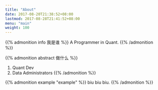 ```yaml
---
title: "About"
date: 2017-08-20T21:38:52+08:00
lastmod: 2017-08-28T21:41:52+08:00
menu: "main"
weight: 100
---
```


<!-- > A Programmer in Quant. -->

{{% admonition info 我是谁 %}}
A Programmer in Quant.
{{% /admonition %}}

{{% admonition abstract 做什么 %}}
1. Quant Dev
2. Data Administrators
{{% /admonition %}}

{{% admonition example "example" %}}
biu biu biu.
{{% /admonition %}}
